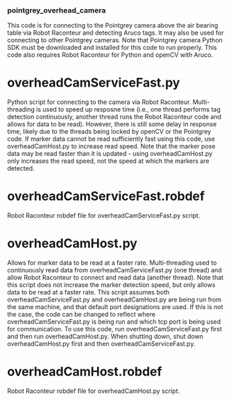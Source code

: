 ### pointgrey_overhead_camera

This code is for connecting to the Pointgrey camera above the air bearing table via Robot Raconteur and detecting Aruco tags. 
It may also be used for connecting to other Pointgrey cameras. 
Note that Pointgrey camera Python SDK must be downloaded and installed for this code to run properly. 
This code also requires Robot Raconteur for Python and openCV with Aruco. 

# overheadCamServiceFast.py
Python script for connecting to the camera via Robot Raconteur. 
Multi-threading is used to speed up resposne time (i.e., one thread performs tag detection continuously, another thread runs the Robot Raconteur code and allows for data to be read). 
However, there is still some delay in response time, likely due to the threads being locked by openCV or the Pointgrey code. 
If marker data cannot be read sufficiently fast using this code, use overheadCamHost.py to increase read speed. 
Note that the marker pose data may be read faster than it is updated - using overheadCamHost.py only increases the read speed, not the speed at which the markers are detected. 

# overheadCamServiceFast.robdef
Robot Raconteur robdef file for overheadCamServiceFast.py script.

# overheadCamHost.py
Allows for marker data to be read at a faster rate. 
Multi-threading used to continuously read data from overheadCamServiceFast.py (one thread) and allow Robot Raconteur to connect and read data (another thread). 
Note that this script does not increase the marker detection speed, but only allows data to be read at a faster rate. 
This script assumes both overheadCamServiceFast.py and overheadCamHost.py are being run from the same machine, and that default port designations are used. 
If this is not the case, the code can be changed to reflect where overheadCamServiceFast.py is being run and which tcp port is being used for communication. 
To use this code, run overheadCamServiceFast.py first and then run overheadCamHost.py. 
When shutting down, shut down overheadCamHost.py first and then overheadCamServiceFast.py.

# overheadCamHost.robdef
Robot Raconteur robdef file for overheadCamHost.py script.

